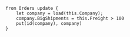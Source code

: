 ﻿```
from Orders update {
    let company = load(this.Company);
    company.BigShipments = this.Freight > 100
    put(id(company), company)
}
```